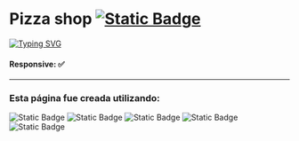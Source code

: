 # Pizza shop  <a href="https://calm-conkies-e1909a.netlify.app"><img alt="Static Badge" src="https://img.shields.io/badge/P%C3%A1gina-%23f00?style=flat-square&logo=google&logoColor=%23000"></a>

[![Typing SVG](https://readme-typing-svg.demolab.com?font=Fira+Code&pause=1000&color=F70066&random=false&width=435&lines=TIENDA+DE+PIZZA)](https://git.io/typing-svg)

#### Responsive: ✅

------------

### Esta página fue creada utilizando:
<img alt="Static Badge" src="https://img.shields.io/badge/html-%23000?style=for-the-badge&logo=html5"> <img alt="Static Badge" src="https://img.shields.io/badge/css-%23000?style=for-the-badge&logo=css3"> <img alt="Static Badge" src="https://img.shields.io/badge/sass-%23000?style=for-the-badge&logo=sass"> <img alt="Static Badge" src="https://img.shields.io/badge/bootstrap-%23000?style=for-the-badge&logo=bootstrap"> <img alt="Static Badge" src="https://img.shields.io/badge/javascript-%23000?style=for-the-badge&logo=javascript">
